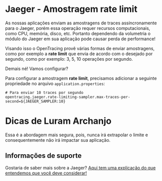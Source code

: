 # Jaeger - Amostragem rate limit

As nossas aplicações enviam as amostragens de traces assíncronamente para o Jaeger, porém essa operação requer recursos 
computacionais, como CPU, memória, disco, etc. Portanto dependendo da volumetria o módulo do Jaeger em sua aplicação pode 
causar perda de performance!

Visando isso o OpenTracing provê várias formas de enviar amostragens, como por exemplo a **rate limit** que envia de 
acordo com o desejado por segundo, como por exemplo: 3, 5, 10 operações por segundo.

Demais né! Vamos configurar?

Para configurar a amostragem **rate limit**, precisamos adicionar a seguinte propriedade no arquivo `application.properties`:

```properties
# Para enviar 10 traces por segundo
opentracing.jaeger.rate-limiting-sampler.max-traces-per-second=${JAEGER_SAMPLER:10}
```

# Dicas de Luram Archanjo

Essa é a abordagem mais segura, pois, nunca irá extrapolar o limite e consequentemente não irá impactar sua aplicação.

## Informações de suporte

Gostaria de saber mais sobre a Jaeger? [Aqui tem uma explicação do que entendemos que você deve considerar!](https://www.jaegertracing.io/docs/1.18/#about)